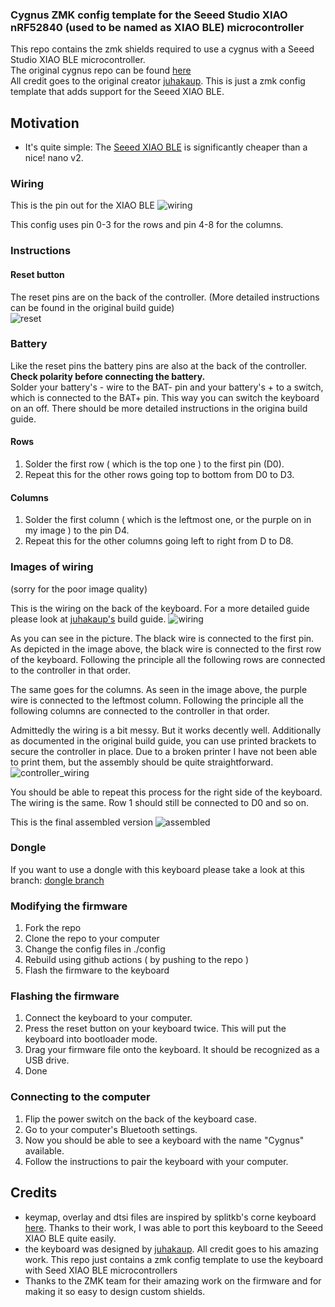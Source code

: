 ### Cygnus ZMK config template for the Seeed Studio XIAO nRF52840 (used to be named as XIAO BLE) microcontroller


This repo contains the zmk shields required to use a cygnus with a Seeed Studio XIAO BLE microcontroller.    
The original cygnus repo can be found [here](https://github.com/juhakaup/keyboards/tree/main/Cygnus%20v1.0)   
All credit goes to the original creator [juhakaup](https://github.com/juhakaup). This is just a zmk config template that adds support for the Seeed XIAO BLE.

## Motivation
- It's quite simple: The [Seeed XIAO BLE](https://www.seeedstudio.com/Seeed-XIAO-BLE-nRF52840-p-5201.html) is significantly cheaper than a nice! nano v2.

### Wiring
This is the pin out for the XIAO BLE
![wiring](https://files.seeedstudio.com/wiki/XIAO-BLE/pinout2.png)

This config uses pin 0-3 for the rows and pin 4-8 for the columns.      

### Instructions


#### Reset button
The reset pins are on the back of the controller. (More detailed instructions can be found in the original build guide)   
![reset](https://files.seeedstudio.com/wiki/XIAO-BLE/back-pinout-5.jpg)


### Battery
Like the reset pins the battery pins are also at the back of the controller.   
**Check polarity before connecting the battery.**   
Solder your battery's - wire to the BAT- pin and your battery's + to a switch, which is connected to the BAT+ pin. This way you can switch the keyboard on an off. There should be more detailed instructions in the origina build guide.


#### Rows
1. Solder the first row ( which is the top one ) to the first pin (D0).    
2. Repeat this for the other rows going top to bottom from D0 to D3.


#### Columns
1. Solder the first column ( which is the leftmost one, or the purple on in my image ) to the pin D4.
2. Repeat this for the other columns going left to right from D to D8.




### Images of wiring 
(sorry for the poor image quality)


This is the wiring on the back of the keyboard. For a more detailed guide please look at [juhakaup's](https://github.com/juhakaup/keyboards/tree/main/Cygnus%20v1.0) build guide.
![wiring](./imgs/wiring.png)


As you can see in the picture. The black wire is connected to the first pin. As depicted in the image above, the black wire is connected to the first row of the keyboard. Following the principle all the following rows are connected to the controller in that order.   

The same goes for the columns. As seen in the image above, the purple wire is connected to the leftmost column. Following the principle all the following columns are connected to the controller in that order.


Admittedly the wiring is a bit messy. But it works decently well.
Additionally as documented in the original build guide, you can use printed brackets to secure the controller in place. Due to a broken printer I have not been able to print them, but the assembly should be quite straightforward.
![controller_wiring](./imgs/controller.png)

You should be able to repeat this process for the right side of the keyboard. The wiring is the same. Row 1 should still be connected to D0 and so on.

This is the final assembled version
![assembled](./imgs/assembled_cygnus.png)  


### Dongle
If you want to use a dongle with this keyboard please take a look at this branch: [dongle branch](https://github.com/vuoz/cygnus-xiao-ble/tree/dongle)

### Modifying the firmware
1. Fork the repo
2. Clone the repo to your computer
3. Change the config files in ./config
4. Rebuild using github actions ( by pushing to the repo )
5. Flash the firmware to the keyboard

### Flashing the firmware

1. Connect the keyboard to your computer.
2. Press the reset button on your keyboard twice. This will put the keyboard into bootloader mode.
3. Drag your firmware file onto the keyboard. It should be recognized as a USB drive.
4. Done


### Connecting to the computer
1. Flip the power switch on the back of the keyboard case.
2. Go to your computer's Bluetooth settings.
3. Now you should be able to see a keyboard with the name "Cygnus" available.
4. Follow the instructions to pair the keyboard with your computer.
## Credits
- keymap, overlay and dtsi files are inspired by splitkb's corne keyboard [here](https://github.com/zmkfirmware/zmk/tree/main/app/boards/shields/splitkb_aurora_corne). Thanks to their work, I was able to port this keyboard to the Seeed XIAO BLE quite easily.
- the keyboard was designed by [juhakaup](https://github.com/juhakaup). All credit goes to his amazing work. This repo just contains a zmk config template to use the keyboard with Seed XIAO BLE microcontrollers
- Thanks to the ZMK team for their amazing work on the firmware and for making it so easy to design custom shields.

